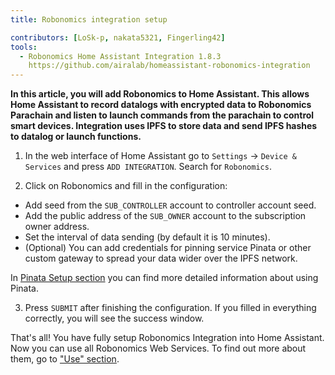 ```yaml
---
title: Robonomics integration setup

contributors: [LoSk-p, nakata5321, Fingerling42]
tools:
  - Robonomics Home Assistant Integration 1.8.3
    https://github.com/airalab/homeassistant-robonomics-integration
---
```


**In this article, you will add Robonomics to Home Assistant. This allows Home Assistant to record datalogs with encrypted data to Robonomics Parachain and listen to launch commands from the parachain to control smart devices. Integration uses IPFS to store data and send IPFS hashes to datalog or launch functions.**

<robo-wiki-video autoplay loop controls :videos="[{src: 'QmQp66J943zbF6iFdkKQpBikSbm9jV9La25bivKd7cz6fD', type:'mp4'}]" />

1. In the web interface of Home Assistant go to `Settings` -> `Device & Services` and press `ADD INTEGRATION`. Search for `Robonomics`.

2. Click on Robonomics and fill in the configuration: 

- Add seed from the `SUB_CONTROLLER` account to controller account seed.
- Add the public address of the `SUB_OWNER` account to the subscription owner address.
- Set the interval of data sending (by default it is 10 minutes).
- (Optional) You can add credentials for pinning service Pinata or other custom gateway to spread your data wider over the IPFS network.

<robo-wiki-note type="note" title="Note">

  In [Pinata Setup section](/docs/pinata-setup) you can find more detailed information about using Pinata.

</robo-wiki-note>

3. Press `SUBMIT` after finishing the configuration. If you filled in everything correctly, you will see the success window.

That's all! You have fully setup Robonomics Integration into Home Assistant. Now you can use all 
Robonomics Web Services. To find out more about them, go to ["Use" section](/docs/add-user).
